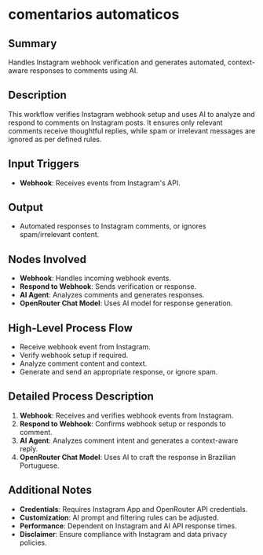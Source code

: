 # comentarios automaticos

## Summary
Handles Instagram webhook verification and generates automated, context-aware responses to comments using AI.

## Description
This workflow verifies Instagram webhook setup and uses AI to analyze and respond to comments on Instagram posts. It ensures only relevant comments receive thoughtful replies, while spam or irrelevant messages are ignored as per defined rules.

## Input Triggers
- **Webhook**: Receives events from Instagram's API.

## Output
- Automated responses to Instagram comments, or ignores spam/irrelevant content.

## Nodes Involved
- **Webhook**: Handles incoming webhook events.
- **Respond to Webhook**: Sends verification or response.
- **AI Agent**: Analyzes comments and generates responses.
- **OpenRouter Chat Model**: Uses AI model for response generation.

## High-Level Process Flow
- Receive webhook event from Instagram.
- Verify webhook setup if required.
- Analyze comment content and context.
- Generate and send an appropriate response, or ignore spam.

## Detailed Process Description
1. **Webhook**: Receives and verifies webhook events from Instagram.
2. **Respond to Webhook**: Confirms webhook setup or responds to comment.
3. **AI Agent**: Analyzes comment intent and generates a context-aware reply.
4. **OpenRouter Chat Model**: Uses AI to craft the response in Brazilian Portuguese.

## Additional Notes
- **Credentials**: Requires Instagram App and OpenRouter API credentials.
- **Customization**: AI prompt and filtering rules can be adjusted.
- **Performance**: Dependent on Instagram and AI API response times.
- **Disclaimer**: Ensure compliance with Instagram and data privacy policies.
